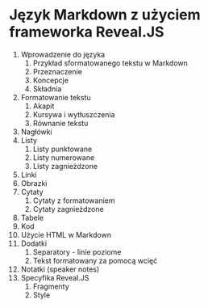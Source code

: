 # Język Markdown z użyciem frameworka Reveal.JS

1. Wprowadzenie do języka
    1. Przykład sformatowanego tekstu w Markdown
    1. Przeznaczenie
    1. Koncepcje
    1. Składnia
1. Formatowanie tekstu
    1. Akapit
    1. Kursywa i wytłuszczenia
    1. Równanie tekstu
1. Nagłówki
1. Listy
    1. Listy punktowane
    1. Listy numerowane
    1. Listy zagnieżdzone
1. Linki
1. Obrazki
1. Cytaty
    1. Cytaty z formatowaniem
    1. Cytaty zagnieżdzone
1. Tabele
1. Kod
1. Użycie HTML w Markdown
1. Dodatki
    1. Separatory - linie poziome
    1. Tekst formatowany za pomocą wcięć
1. Notatki (speaker notes)
1. Specyfika Reveal.JS
    1. Fragmenty
    1. Style